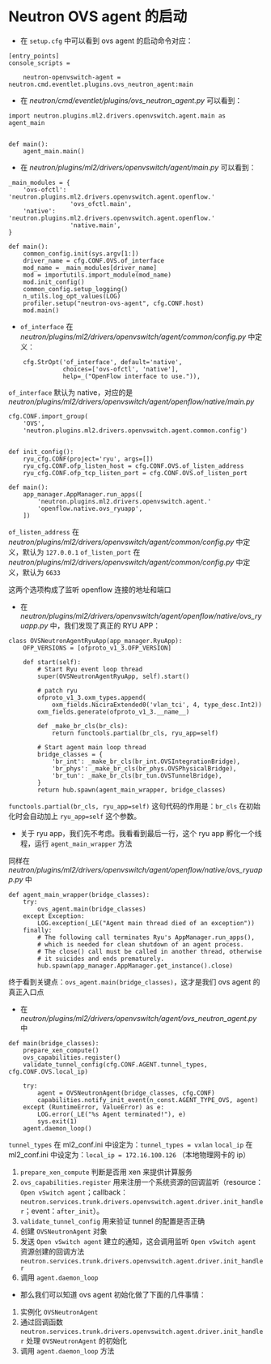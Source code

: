# Neutron OVS agent 的启动

* 在 `setup.cfg` 中可以看到 ovs agent 的启动命令对应：

```
[entry_points]
console_scripts =

    neutron-openvswitch-agent = neutron.cmd.eventlet.plugins.ovs_neutron_agent:main
```

* 在 *neutron/cmd/eventlet/plugins/ovs_neutron_agent.py* 可以看到：

```
import neutron.plugins.ml2.drivers.openvswitch.agent.main as agent_main


def main():
    agent_main.main()
```

* 在 *neutron/plugins/ml2/drivers/openvswitch/agent/main.py* 可以看到：

```
_main_modules = {
    'ovs-ofctl': 'neutron.plugins.ml2.drivers.openvswitch.agent.openflow.'
                 'ovs_ofctl.main',
    'native': 'neutron.plugins.ml2.drivers.openvswitch.agent.openflow.'
                 'native.main',
}

def main():
    common_config.init(sys.argv[1:])
    driver_name = cfg.CONF.OVS.of_interface
    mod_name = _main_modules[driver_name]
    mod = importutils.import_module(mod_name)
    mod.init_config()
    common_config.setup_logging()
    n_utils.log_opt_values(LOG)
    profiler.setup("neutron-ovs-agent", cfg.CONF.host)
    mod.main()
```

* `of_interface` 在 *neutron/plugins/ml2/drivers/openvswitch/agent/common/config.py* 中定义：

```
    cfg.StrOpt('of_interface', default='native',
               choices=['ovs-ofctl', 'native'],
               help=_("OpenFlow interface to use.")),
```

`of_interface` 默认为 native，对应的是 *neutron/plugins/ml2/drivers/openvswitch/agent/openflow/native/main.py*

```
cfg.CONF.import_group(
    'OVS',
    'neutron.plugins.ml2.drivers.openvswitch.agent.common.config')


def init_config():
    ryu_cfg.CONF(project='ryu', args=[])
    ryu_cfg.CONF.ofp_listen_host = cfg.CONF.OVS.of_listen_address
    ryu_cfg.CONF.ofp_tcp_listen_port = cfg.CONF.OVS.of_listen_port

def main():
    app_manager.AppManager.run_apps([
        'neutron.plugins.ml2.drivers.openvswitch.agent.'
        'openflow.native.ovs_ryuapp',
    ])
```

`of_listen_address` 在 *neutron/plugins/ml2/drivers/openvswitch/agent/common/config.py* 中定义，默认为 `127.0.0.1`
`of_listen_port` 在 *neutron/plugins/ml2/drivers/openvswitch/agent/common/config.py* 中定义，默认为 `6633`

这两个选项构成了监听 openflow 连接的地址和端口

* 在 *neutron/plugins/ml2/drivers/openvswitch/agent/openflow/native/ovs_ryuapp.py* 中，我们发现了真正的 RYU APP：

```
class OVSNeutronAgentRyuApp(app_manager.RyuApp):
    OFP_VERSIONS = [ofproto_v1_3.OFP_VERSION]

    def start(self):
        # Start Ryu event loop thread
        super(OVSNeutronAgentRyuApp, self).start()

        # patch ryu
        ofproto_v1_3.oxm_types.append(
            oxm_fields.NiciraExtended0('vlan_tci', 4, type_desc.Int2))
        oxm_fields.generate(ofproto_v1_3.__name__)

        def _make_br_cls(br_cls):
            return functools.partial(br_cls, ryu_app=self)

        # Start agent main loop thread
        bridge_classes = {
            'br_int': _make_br_cls(br_int.OVSIntegrationBridge),
            'br_phys': _make_br_cls(br_phys.OVSPhysicalBridge),
            'br_tun': _make_br_cls(br_tun.OVSTunnelBridge),
        }
        return hub.spawn(agent_main_wrapper, bridge_classes)
```

`functools.partial(br_cls, ryu_app=self)` 这句代码的作用是：`br_cls` 在初始化时会自动加上 `ryu_app=self` 这个参数。

* 关于 ryu app，我们先不考虑。我看看到最后一行，这个 ryu app 孵化一个线程，运行 `agent_main_wrapper` 方法

同样在 *neutron/plugins/ml2/drivers/openvswitch/agent/openflow/native/ovs_ryuapp.py* 中

```
def agent_main_wrapper(bridge_classes):
    try:
        ovs_agent.main(bridge_classes)
    except Exception:
        LOG.exception(_LE("Agent main thread died of an exception"))
    finally:
        # The following call terminates Ryu's AppManager.run_apps(),
        # which is needed for clean shutdown of an agent process.
        # The close() call must be called in another thread, otherwise
        # it suicides and ends prematurely.
        hub.spawn(app_manager.AppManager.get_instance().close)
```

终于看到关键点：`ovs_agent.main(bridge_classes)`，这才是我们 ovs agent 的真正入口点

* 在 *neutron/plugins/ml2/drivers/openvswitch/agent/ovs_neutron_agent.py* 中

```
def main(bridge_classes):
    prepare_xen_compute()
    ovs_capabilities.register()
    validate_tunnel_config(cfg.CONF.AGENT.tunnel_types, cfg.CONF.OVS.local_ip)

    try:
        agent = OVSNeutronAgent(bridge_classes, cfg.CONF)
        capabilities.notify_init_event(n_const.AGENT_TYPE_OVS, agent)
    except (RuntimeError, ValueError) as e:
        LOG.error(_LE("%s Agent terminated!"), e)
        sys.exit(1)
    agent.daemon_loop()
```

`tunnel_types` 在 ml2_conf.ini 中设定为：`tunnel_types = vxlan`
`local_ip` 在 ml2_conf.ini 中设定为：`local_ip = 172.16.100.126` （本地物理网卡的 ip）

1. `prepare_xen_compute` 判断是否用 xen 来提供计算服务
2. `ovs_capabilities.register` 用来注册一个系统资源的回调监听（resource：`Open vSwitch agent`；callback：`neutron.services.trunk.drivers.openvswitch.agent.driver.init_handler`；event：`after_init`）。
3. `validate_tunnel_config` 用来验证 tunnel 的配置是否正确
4. 创建 `OVSNeutronAgent` 对象
5. 发送 `Open vSwitch agent` 建立的通知，这会调用监听 `Open vSwitch agent` 资源创建的回调方法 `neutron.services.trunk.drivers.openvswitch.agent.driver.init_handler`
6. 调用 `agent.daemon_loop`


* 那么我们可以知道 ovs agent 初始化做了下面的几件事情：
 1. 实例化 `OVSNeutronAgent` 
 2. 通过回调函数 `neutron.services.trunk.drivers.openvswitch.agent.driver.init_handler` 处理 `OVSNeutronAgent` 的初始化
 3. 调用 `agent.daemon_loop` 方法